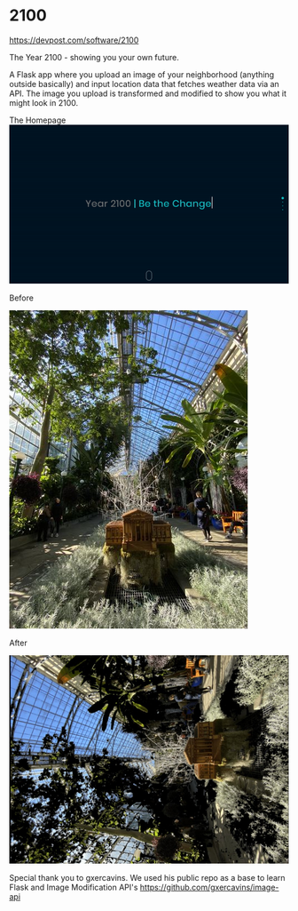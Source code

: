 # 2100
https://devpost.com/software/2100 

The Year 2100 - showing you your own future.

A Flask app where you upload an image of your neighborhood (anything outside basically) and input location data that fetches weather data via an API. 
The image you upload is transformed and modified to show you what it might look in 2100.


The Homepage
![Homepage](original.gif)

Before

![before](gallery.jpeg)

After

![after](gallery2.jpeg)




Special thank you to gxercavins. We used his public repo as a base to learn Flask and Image Modification API's 
https://github.com/gxercavins/image-api
